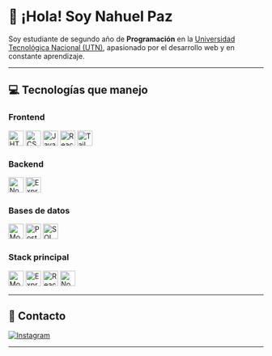 # 👋 ¡Hola! Soy Nahuel Paz

Soy estudiante de segundo año de **Programación** en la [Universidad Tecnológica Nacional (UTN)](https://www.frt.utn.edu.ar/), apasionado por el desarrollo web y en constante aprendizaje.

---

## 💻 Tecnologías que manejo

### Frontend  
<img src="https://img.icons8.com/color/48/html-5--v1.png" title="HTML5" alt="HTML" width="30"/>  
<img src="https://img.icons8.com/color/48/css3.png" title="CSS3" alt="CSS" width="30"/>  
<img src="https://img.icons8.com/color/48/javascript--v1.png" title="JavaScript" alt="JavaScript" width="30"/>  
<img src="https://img.icons8.com/office/48/react.png" title="React" alt="React" width="30"/>  
<img src="https://img.icons8.com/color/48/tailwind_css.png" title="Tailwind CSS" alt="Tailwind" width="30"/>

### Backend  
<img src="https://img.icons8.com/color/48/nodejs.png" title="Node.js" alt="Node.js" width="30"/>  
<img src="https://img.icons8.com/ios/50/express-js.png" title="Express.js" alt="Express" width="30"/>

### Bases de datos  
<img src="https://img.icons8.com/color/48/mongodb.png" title="MongoDB" alt="MongoDB" width="30"/>  
<img src="https://img.icons8.com/color/48/postgreesql.png" title="PostgreSQL" alt="PostgreSQL" width="30"/>  
<img src="https://img.icons8.com/ios-filled/50/sql.png" title="SQL" alt="SQL" width="30"/>

### Stack principal  
<img src="https://img.icons8.com/color/48/mongodb.png" title="MongoDB" alt="MongoDB" width="30"/>
<img src="https://img.icons8.com/ios/50/express-js.png" title="Express.js" alt="Express" width="30"/>
<img src="https://img.icons8.com/office/48/react.png" title="React" alt="React" width="30"/>
<img src="https://img.icons8.com/color/48/nodejs.png" title="Node.js" alt="Node.js" width="30"/>

---

## 📱 Contacto

[![Instagram](https://img.icons8.com/fluency/48/000000/instagram-new.png)](https://www.instagram.com/nahuelpaz/)

---
